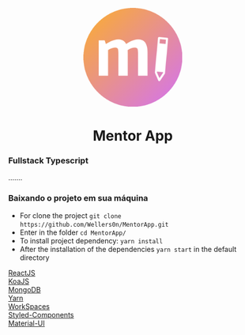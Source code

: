 <p align="center">
   <img src="./images/MentorApp.png" height="200px" />
</p>
<p>
   <h1 align="center">Mentor App</h1>
<p/>

### Fullstack Typescript
  .......

### Baixando o projeto em sua máquina

- For clone the project `git clone https://github.com/Wellers0n/MentorApp.git`
- Enter in the folder `cd MentorApp/`
- To install project dependency: `yarn install`
- After the installation of the dependencies `yarn start` in the default directory



[ReactJS](https://reactjs.org/)<br/>
[KoaJS](https://koajs.com/)<br/>
[MongoDB](https://www.mongodb.com/)<br/>
[Yarn](https://yarnpkg.com/en/)<br/>
[WorkSpaces](https://yarnpkg.com/lang/en/docs/workspaces/)<br/>
[Styled-Components](https://www.styled-components.com/)<br/>
[Material-UI](https://material-ui.com/)<br/>
